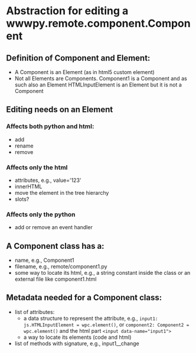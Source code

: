 # Abstraction for editing a wwwpy.remote.component.Component

## Definition of Component and Element:
- A Component is an Element (as in  html5 custom element)
- Not all Elements are Components.
Component1 is a Component and as such also an Element
HTMLInputElement is an Element but it is not a Component


## Editing needs on an Element
### Affects both python and html:
- add
- rename
- remove

### Affects only the html
- attributes, e.g., value='123'
- innerHTML
- move the element in the tree hierarchy
- slots?

### Affects only the python
- add or remove an event handler


## A Component class has a:
- name, e.g., Component1
- filename, e.g.,  remote/component1.py
- some way to locate its html, e.g., a string constant inside the class or an external file like component1.html


## Metadata needed for a Component class:
- list of attributes:
    - a data structure to represent the attribute,
      e.g., `input1: js.HTMLInputElement = wpc.element()`, or `component2: Component2 = wpc.element()`
      and the html part `<input data-name="input1">`
    - a way to locate its elements (code and html)
- list of methods with signature, e.g., input1__change
